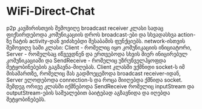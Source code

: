 # WiFi-Direct-Chat
p2p კავშირისთვის შემოვიღე broadcast receiver კლასი სადაც ფიქსირდებოდა კომუნიკაციის დროს broadcast-ები და სხვადასხვა action-ზე ჩატის activity-დან ვიძახებდი შესაბამის ფუნქციებს. network-ისთვის შემოვიღე სამი კლასი: Client - რომელიც იყო კომუნიკაციის ინიციატორი, Server - რომელსაც იწვევდნენ და ერთვებოდა სხვის მიერ ინიცირებულ კომუნიკაციაში და SendReceive - რომელიც უზრუნველჰყოფდა შეტყობინებების გაგზავნა-მიღებას. Client კლასში ვქმნიდი socket-ს იმ მისამართზე, რომელიც მას გადმოეცემოდა broadcast receiver-იდან, Server ელოდებოდა connection-ს და როცა მიიღებდა ქმნიდა socket. შემდეგ ორივე კლასში იქმნებოდა SendReceive რომელიც inputStream და outputStream-ების საშუალებით ბაიტებად აგზავნიდა და იღებდა შეტყობინებებს.

